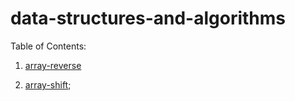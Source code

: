 # data-structures-and-algorithms

Table of Contents:
1. [array-reverse]('/challenges/array-reverse/README.md')

2. [array-shift]('/challenges/arrayShift/README.md);